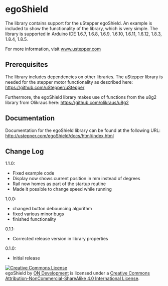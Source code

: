 # egoShield

The library contains support for the uStepper egoShield. An example is included to show the functionality of the library, which is very simple.
The library is supported in Arduino IDE 1.6.7, 1.6.8, 1.6.9, 1.6.10, 1.6.11, 1.6.12, 1.8.3, 1.8.4, 1.8.5.

For more information, visit www.ustepper.com

## Prerequisites
The library includes dependencies on other libraries. The uStepper library is needed for the stepper motor functionality as described here:
https://github.com/uStepper/uStepper

Furthermore, the egoShield library makes use of functions from the u8g2 library from Olikraus here:
https://github.com/olikraus/u8g2

## Documentation
Documentation for the egoShield library can be found at the following URL:
http://ustepper.com/egoShield/docs/html/index.html


## Change Log
1.1.0:
- Fixed example code
- Display now shows current position in mm instead of degrees
- Rail now homes as part of the startup routine
- Made it possible to change speed while running

1.0.0:
- changed button debouncing algorithm
- fixed various minor bugs
- finished functionality

0.1.1:	
- Corrected release version in library properties

0.1.0:	
- Initial release

<a rel="license" href="http://creativecommons.org/licenses/by-nc-sa/4.0/"><img alt="Creative Commons License" style="border-width:0" src="https://i.creativecommons.org/l/by-nc-sa/4.0/88x31.png" /></a><br /><span xmlns:dct="http://purl.org/dc/terms/" property="dct:title">egoShield</span> by <a xmlns:cc="http://creativecommons.org/ns#" href="www.ustepper.com" property="cc:attributionName" rel="cc:attributionURL">ON Development</a> is licensed under a <a rel="license" href="http://creativecommons.org/licenses/by-nc-sa/4.0/">Creative Commons Attribution-NonCommercial-ShareAlike 4.0 International License</a>.
